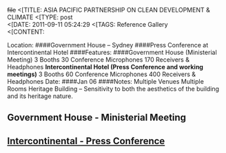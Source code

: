 ~~file~~
<[TITLE: 	ASIA PACIFIC PARTNERSHIP ON CLEAN DEVELOPMENT & CLIMATE	
<[TYPE: 	post	
<[DATE: 	2011-09-11 05:24:29	
<[TAGS: 	Reference Gallery	
<[CONTENT: 	

Location:
####Government House – Sydney
####Press Conference at Intercontinental Hotel
####Features:
####Government House (Ministerial Meeting)
3 Booths
30 Conference Microphones
170 Receivers &amp; Headphones
<strong>Intercontinental Hotel (Press Conference
and working meetings)</strong>
3 Booths
60 Conference Microphones
400 Receivers &amp; Headphones
Date:
####Jan 06
####Notes:
Multiple Venues
Multiple Rooms
Heritage Building – Sensitivity to both the aesthetics of the building and its heritage nature.

<h2>Government House - Ministerial Meeting</h2>

<a href="http://congressrental.com.au/wp-content/uploads/2011/09/table_ministers.jpg">

<a href="http://congressrental.com.au/wp-content/uploads/2011/09/interpreters_ready.jpg">

<a href="http://congressrental.com.au/wp-content/uploads/2011/09/ministeral_meeting.jpg">


<a href="http://congressrental.com.au/wp-content/uploads/2011/09/prime_minister.jpg">

<a href="http://congressrental.com.au/wp-content/uploads/2011/09/john_howard_meeting.jpg">

<a href="http://congressrental.com.au/wp-content/uploads/2011/09/alexander_downer.jpg">


<a href="http://congressrental.com.au/wp-content/uploads/2011/09/speaking_conference.jpg">

<a href="http://congressrental.com.au/wp-content/uploads/2011/09/technicians.jpg">

<a href="http://congressrental.com.au/wp-content/uploads/2011/09/another_technician.jpg">


<h2>Intercontinental - Press Conference</h2>

<a href="http://congressrental.com.au/wp-content/uploads/2011/09/ministers_press_conference.jpg">

<a href="http://congressrental.com.au/wp-content/uploads/2011/09/press_gallery.jpg">

<a href="http://congressrental.com.au/wp-content/uploads/2011/09/booths_background.jpg">


<a href="http://congressrental.com.au/wp-content/uploads/2011/09/korean_interpreters.jpg">

<a href="http://congressrental.com.au/wp-content/uploads/2011/09/mandarin_interpreters.jpg">

<a href="http://congressrental.com.au/wp-content/uploads/2011/09/sound_proof_booth.jpg">





